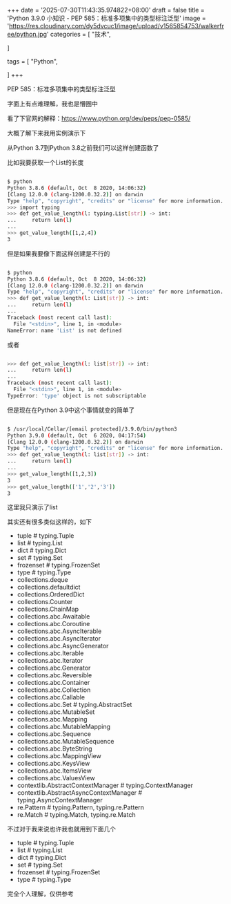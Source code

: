 +++
date = '2025-07-30T11:43:35.974822+08:00'
draft = false
title = 'Python 3.9.0 小知识 - PEP 585：标准多项集中的类型标注泛型'
image = 'https://res.cloudinary.com/dy5dvcuc1/image/upload/v1565854753/walkerfree/python.jpg'
categories = [
    "技术",

]

tags = [
    "Python",

]
+++

PEP 585：标准多项集中的类型标注泛型

字面上有点难理解，我也是懵圈中

看了下官网的解释：https://www.python.org/dev/peps/pep-0585/

大概了解下来我用实例演示下

从Python 3.7到Python 3.8之前我们可以这样创建函数了

比如我要获取一个List的长度

```bash

$ python
Python 3.8.6 (default, Oct  8 2020, 14:06:32)
[Clang 12.0.0 (clang-1200.0.32.2)] on darwin
Type "help", "copyright", "credits" or "license" for more information.
>>> import typing
>>> def get_value_length(l: typing.List[str]) -> int:
...     return len(l)
...
>>> get_value_length([1,2,4])
3
```

但是如果我要像下面这样创建是不行的

```bash

$ python
Python 3.8.6 (default, Oct  8 2020, 14:06:32)
[Clang 12.0.0 (clang-1200.0.32.2)] on darwin
Type "help", "copyright", "credits" or "license" for more information.
>>> def get_value_length(l: List[str]) -> int:
...     return len(l)
...
Traceback (most recent call last):
  File "<stdin>", line 1, in <module>
NameError: name 'List' is not defined
```

或者

```bash

>>> def get_value_length(l: list[str]) -> int:
...     return len(l)
...
Traceback (most recent call last):
  File "<stdin>", line 1, in <module>
TypeError: 'type' object is not subscriptable
```

但是现在在Python 3.9中这个事情就变的简单了

```bash

$ /usr/local/Cellar/[email protected]/3.9.0/bin/python3
Python 3.9.0 (default, Oct  6 2020, 04:17:54)
[Clang 12.0.0 (clang-1200.0.32.2)] on darwin
Type "help", "copyright", "credits" or "license" for more information.
>>> def get_value_length(l: list[str]) -> int:
...     return len(l)
...
>>> get_value_length([1,2,3])
3
>>> get_value_length(['1','2','3'])
3
```

这里我只演示了list

其实还有很多类似这样的，如下

* tuple # typing.Tuple
* list # typing.List
* dict # typing.Dict
* set # typing.Set
* frozenset # typing.FrozenSet
* type # typing.Type
* collections.deque
* collections.defaultdict
* collections.OrderedDict
* collections.Counter
* collections.ChainMap
* collections.abc.Awaitable
* collections.abc.Coroutine
* collections.abc.AsyncIterable
* collections.abc.AsyncIterator
* collections.abc.AsyncGenerator
* collections.abc.Iterable
* collections.abc.Iterator
* collections.abc.Generator
* collections.abc.Reversible
* collections.abc.Container
* collections.abc.Collection
* collections.abc.Callable
* collections.abc.Set # typing.AbstractSet
* collections.abc.MutableSet
* collections.abc.Mapping
* collections.abc.MutableMapping
* collections.abc.Sequence
* collections.abc.MutableSequence
* collections.abc.ByteString
* collections.abc.MappingView
* collections.abc.KeysView
* collections.abc.ItemsView
* collections.abc.ValuesView
* contextlib.AbstractContextManager # typing.ContextManager
* contextlib.AbstractAsyncContextManager # typing.AsyncContextManager
* re.Pattern # typing.Pattern, typing.re.Pattern
* re.Match # typing.Match, typing.re.Match

不过对于我来说也许我也就用到下面几个

* tuple # typing.Tuple
* list # typing.List
* dict # typing.Dict
* set # typing.Set
* frozenset # typing.FrozenSet
* type # typing.Type

完全个人理解，仅供参考
